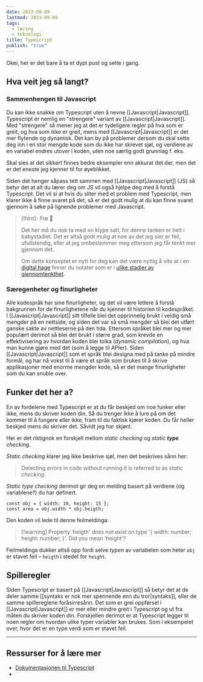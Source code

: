 ```yaml
---
date: 2023-09-09
lastmod: 2023-09-09
tags:
  - læring
  - teknologi
title: Typescript
publish: "true"
---
```


Okei, her er det bare å ta et dypt pust og sette i gang.

## Hva veit jeg så langt?

### Sammenhengen til Javascript

Du kan ikke snakke om Typescript uten å nevne [[Javascript|Javascript]]. Typescript er nemlig en "strengere" variant av [[Javascript|Javascript]]. Med "strengere" så mener jeg at det er tydeligere regler på hva som er greit, og hva som ikke er greit, mens med [[Javascript|Javascript]] er det mer flytende og dynamisk. Det kan by på problemer dersom du skal sette deg inn i en stor mengde kode som du ikke har skrevet sjøl, og verdiene av en variabel endres utover i koden, uten noe særlig godt grunnlag f. eks.

Skal sies at det sikkert finnes bedre eksempler enn akkurat det der, men det er det eneste jeg kjenner til for øyeblikket.

Siden det henger såpass tett sammen med [[Javascript|Javascript]] (JS) så betyr det at alt du lærer deg om JS vil også hjelpe deg med å forstå Typescript. Det vil si at hvis du sliter med et problem med Typescript, men klarer ikke å finne svaret på det, så er det godt mulig at du kan finne svaret gjennom å søke på lignende problemer med Javascript.

> [!hint]- Frø  🌱
>
> Det her må du nok ta med en klype salt, for denne tanken er helt i babystadiet. Det er altså godt mulig at noe av det jeg sier er feil, ufullstendig, eller at jeg ombestemmer meg ettersom jeg får tenkt mer gjennom det.
> 
> Om dette konseptet er nytt for deg kan det være nyttig å vite at i en [digital hage](notes/digitalt%20hagearbeid.md) finner du notater som er i [ulike stadier av gjennomtenkthet](notes/stadier%20av%20gjennomtenkthet.md).

### Særegenheter og finurligheter

Alle kodespråk har sine finurligheter, og det vil være lettere å forstå bakgrunnen for de finurlighetene når du kjenner til historien til kodespråket. I [[Javascript|Javascript]] sitt tilfelle blei det opprinnelig brukt i veldig små mengder på en nettside, og siden det var så små mengder så blei det utført ganske sakte av nettleserne på den tida. Ettersom språket blei mer og mer populært derimot så blei det brukt i større grad, som krevde en effektivisering av hvordan koden blei tolka (*dynamic compilation*), og hva man kunne gjøre med det (som å legge til APIer). Siden [[Javascript|Javascript]] som et språk blei designa med på tanke på mindre formål, og har nå vokst til å være et språk som brukes til å skrive applikasjoner med enorme mengder kode, så er det mange finurligheter som du kan snuble over.

## Funker det her a?

En av fordelene med Typescript er at du får beskjed om noe funker eller ikke, mens du skriver koden din. Så du trenger ikke å lure på om det kommer til å fungere eller ikke, fram til du faktisk kjører koden. Du får heller beskjed mens du skriver det. Såvidt jeg har skjønt.

Her er det riktignok en forskjell mellom *static checking* og *static **type** checking*. 

*Static checking* klarer jeg ikke beskrive sjøl, men det beskrives sånn her:

>Detecting errors in code without running it is referred to as _static checking_.

*Static type checking* derimot gir deg en melding basert på verdiene (og variablene?) du har definert.

```
const obj = { width: 10, height: 15 };
const area = obj.width * obj.heigth;
```

Den koden vil lede til denne feilmeldinga:

> [!warning] Property 'heigth' does not exist on type '{ width: number; height: number; }'. Did you mean 'height'?

Feilmeldinga dukker altså opp fordi selve *typen* av variabelen som heter `obj` er stavet feil – `heigth` i stedet for `height`.

## Spilleregler

Siden Typescript er basert på [[Javascript|Javascript]] så betyr det at de deler samme [[syntaks er nok mer spennende enn du tror|syntaks]], eller de samme spillereglene foråsirresånn. Det som er grei oppførsel i [[Javascript|Javascript]] er mer eller mindre greit i Typescript og ut fra måten du skriver koden din. Forskjellen derimot er at Typescript legger til noen regler om hvordan ulike typer variabler kan brukes. Som i eksempelet over, hvor det er en type verdi som er stavet feil.

---

## Ressurser for å lære mer

- [Dokumentasjonen til Typescript](https://www.typescriptlang.org/docs/handbook/typescript-from-scratch.html)
- 

